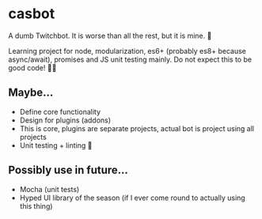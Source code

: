 # casbot
A dumb Twitchbot. It is worse than all the rest, but it is mine. 🦆

Learning project for node, modularization, es6+ (probably es8+ because async/await), promises and JS unit testing mainly. Do not expect this to be good code! 🤷‍♂️

## Maybe... 
- Define core functionality
- Design for plugins (addons)
- This is core, plugins are separate projects, actual bot is project using all projects
- Unit testing + linting 💆

## Possibly use in future...
- Mocha (unit tests)
- Hyped UI library of the season (if I ever come round to actually using this thing)